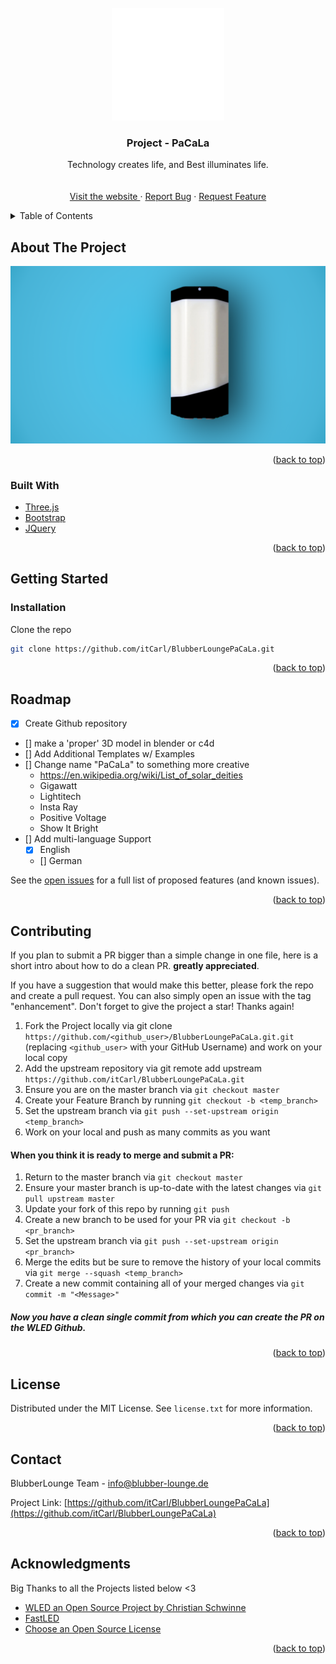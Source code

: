 <div id="top"></div>

<!-- PROJECT SHIELDS -->
<!--
*** I'm using markdown "reference style" links for readability.
*** Reference links are enclosed in brackets [ ] instead of parentheses ( ).
*** See the bottom of this document for the declaration of the reference variables
*** for contributors-url, forks-url, etc. This is an optional, concise syntax you may use.
*** https://www.markdownguide.org/basic-syntax/#reference-style-links
-->
<!--
[![Contributors][contributors-shield]][contributors-url]
[![Forks][forks-shield]][forks-url]
[![Stargazers][stars-shield]][stars-url]
[![Issues][issues-shield]][issues-url]
[![MIT License][license-shield]][license-url]
[![LinkedIn][linkedin-shield]][linkedin-url]
-->


<!-- PROJECT LOGO -->
<br />
<div align="center">
  <a href="assets/img/logos/blubber_lounge_white.svg">
    <img src="assets/img/logos/blubber_lounge_white.svg" alt="Logo" width="180" height="180">
  </a>

  <h3 align="center"> Project - PaCaLa </h3>

  <p align="center">
    Technology creates life, and Best illuminates life.
    <br />
    <!-- <a href="https://github.com/othneildrew/Best-README-Template"><strong>Explore the docs »</strong></a> -->
    <br />
    <br />
    <a href="https://pacala.blubber-lounge.de/"> Visit the website </a>
    ·
    <a href="https://github.com/itCarl/BlubberLoungePaCaLa/issues">Report Bug</a>
    ·
    <a href="https://github.com/itCarl/BlubberLoungePaCaLa/issues">Request Feature</a>
  </p>
</div>



<!-- TABLE OF CONTENTS -->
<details>
  <summary>Table of Contents</summary>
  <ol>
    <li>
      <a href="#about-the-project">About The Project</a>
      <ul>
        <li><a href="#built-with">Built With</a></li>
      </ul>
    </li>
    <li>
      <a href="#getting-started">Getting Started</a>
      <ul>
        <li><a href="#installation">Installation</a></li>
      </ul>
    </li>
    <li><a href="#roadmap">Roadmap</a></li>
    <li><a href="#contributing">Contributing</a></li>
    <li><a href="#license">License</a></li>
    <li><a href="#contact">Contact</a></li>
    <li><a href="#acknowledgments">Acknowledgments</a></li>
  </ol>
</details>



<!-- ABOUT THE PROJECT -->
## About The Project

[![Product Name Screen Shot][product-screenshot]](https://example.com)
<!--
There are many great README templates available on GitHub; however, I didn't find one that really suited my needs so I created this enhanced one. I want to create a README template so amazing that it'll be the last one you ever need -- I think this is it.

Here's why:
* Your time should be focused on creating something amazing. A project that solves a problem and helps others
* You shouldn't be doing the same tasks over and over like creating a README from scratch
* You should implement DRY principles to the rest of your life :smile:

Of course, no one template will serve all projects since your needs may be different. So I'll be adding more in the near future. You may also suggest changes by forking this repo and creating a pull request or opening an issue. Thanks to all the people have contributed to expanding this template! -->


<p align="right">(<a href="#top">back to top</a>)</p>



### Built With

* [Three.js](https://threejs.org/)
* [Bootstrap](https://getbootstrap.com)
* [JQuery](https://jquery.com)

<p align="right">(<a href="#top">back to top</a>)</p>



<!-- GETTING STARTED -->
## Getting Started


### Installation

Clone the repo
   ```sh
   git clone https://github.com/itCarl/BlubberLoungePaCaLa.git
   ```

<p align="right">(<a href="#top">back to top</a>)</p>


<!-- ROADMAP -->
## Roadmap

- [x] Create Github repository
- [] make a 'proper' 3D model in blender or c4d
- [] Add Additional Templates w/ Examples
- [] Change name "PaCaLa" to something more creative 
  - https://en.wikipedia.org/wiki/List_of_solar_deities
  - Gigawatt
  - Lightitech
  - Insta Ray
  - Positive Voltage
  - Show It Bright
- [] Add multi-language Support
    - [x] English
    - [] German

See the [open issues](https://github.com/othneildrew/Best-README-Template/issues) for a full list of proposed features (and known issues).

<p align="right">(<a href="#top">back to top</a>)</p>


<!-- CONTRIBUTING -->
## Contributing

If you plan to submit a PR bigger than a simple change in one file, here is a short intro about how to do a clean PR. **greatly appreciated**.

If you have a suggestion that would make this better, please fork the repo and create a pull request. 
You can also simply open an issue with the tag "enhancement".
Don't forget to give the project a star! Thanks again!

1. Fork the Project locally via git clone `https://github.com/<github_user>/BlubberLoungePaCaLa.git.git` (replacing `<github_user>` with your GitHub Username) and work on your local copy
2. Add the upstream repository via git remote add upstream `https://github.com/itCarl/BlubberLoungePaCaLa.git`
3. Ensure you are on the master branch via `git checkout master`
4. Create your Feature Branch by running `git checkout -b <temp_branch>`
5. Set the upstream branch via `git push --set-upstream origin <temp_branch>`
6. Work on your local and push as many commits as you want
#### When you think it is ready to merge and submit a PR:
1. Return to the master branch via `git checkout master`
2. Ensure your master branch is up-to-date with the latest changes via `git pull upstream master`
3. Update your fork of this repo by running `git push`
4. Create a new branch to be used for your PR via `git checkout -b <pr_branch>`
5. Set the upstream branch via `git push --set-upstream origin <pr_branch>`
6. Merge the edits but be sure to remove the history of your local commits via `git merge --squash <temp_branch> `
7. Create a new commit containing all of your merged changes via `git commit -m "<Message>"`
##### Now you have a clean single commit from which you can create the PR on the WLED Github.

<p align="right">(<a href="#top">back to top</a>)</p>


<!-- LICENSE -->
## License

Distributed under the MIT License. See `license.txt` for more information.

<p align="right">(<a href="#top">back to top</a>)</p>



<!-- CONTACT -->
## Contact

BlubberLounge Team - info@blubber-lounge.de

Project Link: [https://github.com/itCarl/BlubberLoungePaCaLa](https://github.com/itCarl/BlubberLoungePaCaLa)

<p align="right">(<a href="#top">back to top</a>)</p>



<!-- ACKNOWLEDGMENTS -->
## Acknowledgments

Big Thanks to all the Projects listed below <3

* [WLED an Open Source Project by Christian Schwinne](https://github.com/Aircoookie/WLED)
* [FastLED](https://github.com/FastLED/FastLED)
* [Choose an Open Source License](https://choosealicense.com)


<p align="right">(<a href="#top">back to top</a>)</p>



<!-- MARKDOWN LINKS & IMAGES -->
<!-- https://www.markdownguide.org/basic-syntax/#reference-style-links -->
[contributors-shield]: https://img.shields.io/github/contributors/othneildrew/Best-README-Template.svg?style=for-the-badge
[contributors-url]: https://github.com/othneildrew/Best-README-Template/graphs/contributors
[forks-shield]: https://img.shields.io/github/forks/othneildrew/Best-README-Template.svg?style=for-the-badge
[forks-url]: https://github.com/othneildrew/Best-README-Template/network/members
[stars-shield]: https://img.shields.io/github/stars/othneildrew/Best-README-Template.svg?style=for-the-badge
[stars-url]: https://github.com/othneildrew/Best-README-Template/stargazers
[issues-shield]: https://img.shields.io/github/issues/othneildrew/Best-README-Template.svg?style=for-the-badge
[issues-url]: https://github.com/othneildrew/Best-README-Template/issues
[license-shield]: https://img.shields.io/github/license/othneildrew/Best-README-Template.svg?style=for-the-badge
[license-url]: https://github.com/othneildrew/Best-README-Template/blob/master/LICENSE.txt
[linkedin-shield]: https://img.shields.io/badge/-LinkedIn-black.svg?style=for-the-badge&logo=linkedin&colorB=555
[linkedin-url]: https://linkedin.com/in/othneildrew
[product-screenshot]: assets/img/pacala_renders/static_image_maybe_idk_2.png